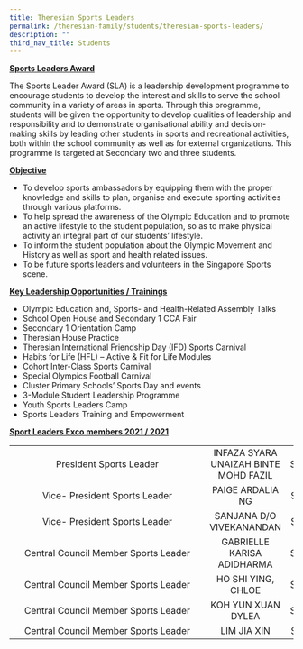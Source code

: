 ```yaml
---
title: Theresian Sports Leaders
permalink: /theresian-family/students/theresian-sports-leaders/
description: ""
third_nav_title: Students
---
```

<p><strong><u>Sports Leaders Award</u></strong></p>
<p>The Sports Leader Award (SLA) is a leadership development programme to encourage students to develop the interest and skills to serve the school community in a variety of areas in sports. Through this programme, students will be given the opportunity to develop qualities of leadership and responsibility and to demonstrate organisational ability and decision- making skills by leading other students in sports and recreational activities, both within the school community as well as for external organizations. This programme is targeted at Secondary two and three students.</p>
<p><strong><u>Objective<br /></u></strong></p>
<ul>
<li>To develop sports ambassadors by equipping them with the proper knowledge and skills to plan, organise and execute sporting activities through various platforms.</li>
<li>To help spread the awareness of the Olympic Education and to promote an active lifestyle to the student population, so as to make physical activity an integral part of our students&rsquo; lifestyle.</li>
<li>To inform the student population about the Olympic Movement and History as well as sport and health related issues.</li>
<li>To be future sports leaders and volunteers in the Singapore Sports scene.&nbsp;</li>
</ul>
<p><strong><u>Key Leadership Opportunities / Trainings</u></strong></p>
<ul style="list-style-type: disc;">
<li>Olympic Education and, Sports- and Health-Related Assembly Talks</li>
<li>School Open House and Secondary 1 CCA Fair</li>
<li>Secondary 1 Orientation Camp</li>
<li>Theresian House Practice</li>
<li>Theresian International Friendship Day (IFD) Sports Carnival</li>
<li>Habits for Life (HFL) &ndash; Active &amp; Fit for Life Modules</li>
<li>Cohort Inter-Class Sports Carnival</li>
<li>Special Olympics Football Carnival</li>
<li>Cluster Primary Schools&rsquo; Sports Day and events</li>
<li>3-Module Student Leadership Programme</li>
<li>Youth Sports Leaders Camp</li>
<li>Sports Leaders Training and Empowerment</li>
</ul>
<p><strong><u>Sport Leaders Exco members 2021 / 2021</u></strong></p>
<table width="0">
<tbody>
<tr>
<td style="text-align: center;" nowrap="nowrap" width="331">President Sports Leader</td>
<td style="text-align: center;" width="293">INFAZA SYARA UNAIZAH BINTE MOHD FAZIL</td>
<td style="text-align: center;" width="78">S4C</td>
</tr>
<tr>
<td style="text-align: center;" nowrap="nowrap" width="331">Vice- President Sports Leader</td>
<td style="text-align: center;" width="293">PAIGE ARDALIA NG</td>
<td style="text-align: center;" width="78">S4E</td>
</tr>
<tr>
<td style="text-align: center;" nowrap="nowrap" width="331">Vice- President Sports Leader</td>
<td style="text-align: center;" width="293">SANJANA D/O VIVEKANANDAN</td>
<td style="text-align: center;" width="78">S4E</td>
</tr>
<tr>
<td style="text-align: center;" nowrap="nowrap" width="331">Central Council Member Sports Leader</td>
<td style="text-align: center;" width="293">GABRIELLE KARISA ADIDHARMA</td>
<td style="text-align: center;" width="78">S4A</td>
</tr>
<tr>
<td style="text-align: center;" nowrap="nowrap" width="331">Central Council Member Sports Leader</td>
<td style="text-align: center;" width="293">HO SHI YING, CHLOE</td>
<td style="text-align: center;" width="78">S4A</td>
</tr>
<tr>
<td style="text-align: center;" nowrap="nowrap" width="331">Central Council Member Sports Leader</td>
<td style="text-align: center;" width="293">KOH YUN XUAN DYLEA</td>
<td style="text-align: center;" width="78">S4C</td>
</tr>
<tr>
<td style="text-align: center;" nowrap="nowrap" width="331">Central Council Member Sports Leader</td>
<td style="text-align: center;" width="293">LIM JIA XIN</td>
<td style="text-align: center;" width="78">S3J</td>
</tr>
</tbody>
</table>